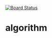 [![Board Status](https://dev.azure.com/karthiknk81edu/0be10435-ddb8-48ec-a175-a3337d069433/b6aec8d2-8315-435f-9c03-ddb67fc9de43/_apis/work/boardbadge/d685ff3c-5af2-4919-a8e6-72e77b61da82)](https://dev.azure.com/karthiknk81edu/0be10435-ddb8-48ec-a175-a3337d069433/_boards/board/t/b6aec8d2-8315-435f-9c03-ddb67fc9de43/Microsoft.RequirementCategory)
# algorithm